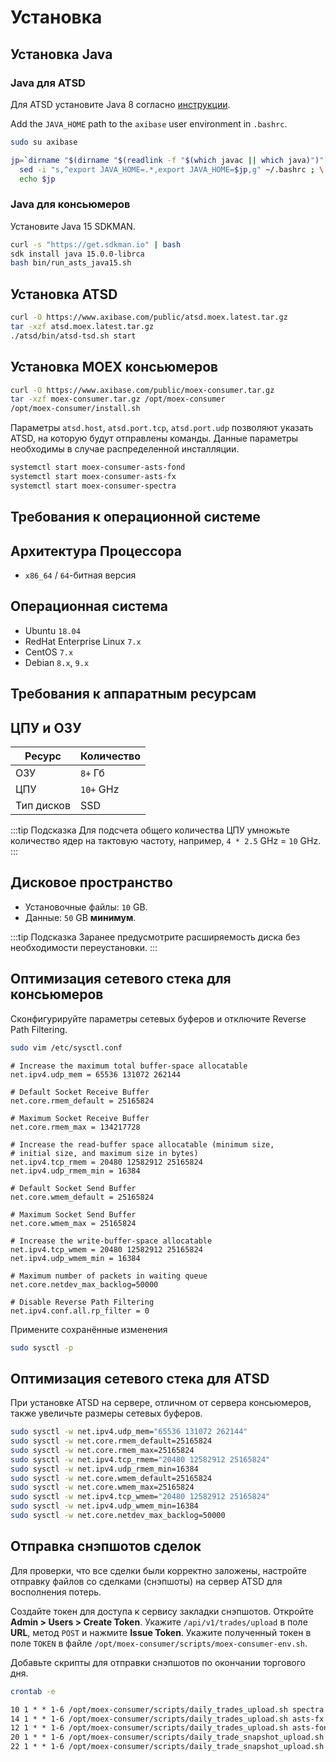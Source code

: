 # Установка

## Установка Java

### Java для ATSD

Для ATSD установите Java 8 согласно [инструкции](../../administration/migration/install-java-8.md).

Add the `JAVA_HOME` path to the `axibase` user environment in `.bashrc`.

```sh
sudo su axibase
```

```sh
jp=`dirname "$(dirname "$(readlink -f "$(which javac || which java)")")"`; \
  sed -i "s,^export JAVA_HOME=.*,export JAVA_HOME=$jp,g" ~/.bashrc ; \
  echo $jp
```

### Java для консьюмеров

Установите Java 15 SDKMAN.  

```sh
curl -s "https://get.sdkman.io" | bash
sdk install java 15.0.0-librca
bash bin/run_asts_java15.sh
```

## Установка ATSD

```bash
curl -O https://www.axibase.com/public/atsd.moex.latest.tar.gz
tar -xzf atsd.moex.latest.tar.gz
./atsd/bin/atsd-tsd.sh start
```

## Установка MOEX консьюмеров

```bash
curl -O https://www.axibase.com/public/moex-consumer.tar.gz
tar -xzf moex-consumer.tar.gz /opt/moex-consumer
/opt/moex-consumer/install.sh
```

Параметры `atsd.host`, `atsd.port.tcp`, `atsd.port.udp` позволяют указать ATSD, на которую будут отправлены команды. Данные параметры необходимы в случае распределенной инсталляции.

```bash
systemctl start moex-consumer-asts-fond
systemctl start moex-consumer-asts-fx
systemctl start moex-consumer-spectra
```

## Требования к операционной системе

## Архитектура Процессора

* `x86_64` / `64`-битная версия

## Операционная система

* Ubuntu `18.04`
* RedHat Enterprise Linux `7.x`
* CentOS `7.x`
* Debian `8.x`, `9.x`

## Требования к аппаратным ресурсам

## ЦПУ и ОЗУ

| Ресурс | Количество
| --- | :--- |
| ОЗУ | `8+` Гб |
| ЦПУ | `10+` GHz |
| Тип дисков | SSD |

:::tip Подсказка
Для подсчета общего количества ЦПУ умножьте количество ядер на тактовую частоту, например, `4 * 2.5` GHz = `10` GHz.
:::

## Дисковое пространство

* Установочные файлы: `10` GB.
* Данные: `50` GB **минимум**.

:::tip Подсказка
Заранее предусмотрите расширяемость диска без необходимости переустановки.
:::

## Оптимизация сетевого стека для консьюмеров

Сконфигурируйте параметры сетевых буферов и отключите Reverse Path Filtering.

```bash
sudo vim /etc/sysctl.conf
```

```text
# Increase the maximum total buffer-space allocatable
net.ipv4.udp_mem = 65536 131072 262144

# Default Socket Receive Buffer
net.core.rmem_default = 25165824

# Maximum Socket Receive Buffer
net.core.rmem_max = 134217728

# Increase the read-buffer space allocatable (minimum size,
# initial size, and maximum size in bytes)
net.ipv4.tcp_rmem = 20480 12582912 25165824
net.ipv4.udp_rmem_min = 16384

# Default Socket Send Buffer
net.core.wmem_default = 25165824

# Maximum Socket Send Buffer
net.core.wmem_max = 25165824

# Increase the write-buffer-space allocatable
net.ipv4.tcp_wmem = 20480 12582912 25165824
net.ipv4.udp_wmem_min = 16384

# Maximum number of packets in waiting queue
net.core.netdev_max_backlog=50000

# Disable Reverse Path Filtering
net.ipv4.conf.all.rp_filter = 0
```

Примените сохранённые изменения

```bash
sudo sysctl -p
```

## Оптимизация сетевого стека для ATSD

При установке ATSD на сервере, отличном от сервера консьюмеров, также увеличьте размеры сетевых буферов.

```sh
sudo sysctl -w net.ipv4.udp_mem="65536 131072 262144"
sudo sysctl -w net.core.rmem_default=25165824
sudo sysctl -w net.core.rmem_max=25165824
sudo sysctl -w net.ipv4.tcp_rmem="20480 12582912 25165824"
sudo sysctl -w net.ipv4.udp_rmem_min=16384
sudo sysctl -w net.core.wmem_default=25165824
sudo sysctl -w net.core.wmem_max=25165824
sudo sysctl -w net.ipv4.tcp_wmem="20480 12582912 25165824"
sudo sysctl -w net.ipv4.udp_wmem_min=16384
sudo sysctl -w net.core.netdev_max_backlog=50000
```

## Отправка снэпшотов сделок

Для проверки, что все сделки были корректно заложены, настройте отправку файлов со сделками (снэпшоты) на сервер ATSD для восполнения потерь.

Создайте токен для доступа к сервису закладки снэпшотов. Откройте **Admin > Users > Create Token**.
Укажите `/api/v1/trades/upload` в поле **URL**, метод `POST` и нажмите **Issue Token**.
Укажите полученный токен в поле `TOKEN` в файле `/opt/moex-consumer/scripts/moex-consumer-env.sh`.

Добавьте скрипты для отправки снэпшотов по окончании торгового дня.

```sh
crontab -e
```

```txt
10 1 * * 1-6 /opt/moex-consumer/scripts/daily_trades_upload.sh spectra
14 1 * * 1-6 /opt/moex-consumer/scripts/daily_trades_upload.sh asts-fx
12 1 * * 1-6 /opt/moex-consumer/scripts/daily_trades_upload.sh asts-fond
20 1 * * 1-6 /opt/moex-consumer/scripts/daily_trade_snapshot_upload.sh asts-fx
22 1 * * 1-6 /opt/moex-consumer/scripts/daily_trade_snapshot_upload.sh asts-fond
```